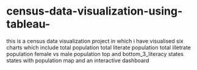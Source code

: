 # census-data-visualization-using-tableau-
this is a census data visualization project in which i have visualised six charts 
which include 
total population 
total literate population
total illetrate population
female vs male population 
top and bottom_3_literacy states 
states with population map
and an interactive dashboard 
